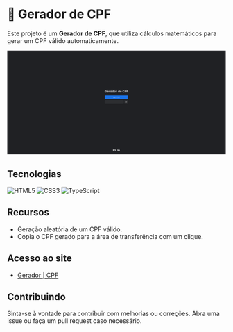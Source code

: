 # 🔢 Gerador de CPF
Este projeto é um **Gerador de CPF**, que utiliza cálculos matemáticos para gerar um CPF válido automaticamente.

![gerador-de-cpf](./public/gerador-de-cpf.png)

## Tecnologias
<img alt="HTML5" src="https://img.shields.io/badge/HTML5-E34F26?style=for-the-badge&logo=html5&logoColor=white" /> <img alt="CSS3" src="https://img.shields.io/badge/CSS3-1572B6?style=for-the-badge&logo=css3&logoColor=white" /> ![TypeScript](https://img.shields.io/badge/typescript-%23007ACC.svg?style=for-the-badge&logo=typescript&logoColor=white)

## Recursos
- Geração aleatória de um CPF válido.
- Copia o CPF gerado para a área de transferência com um clique.

## Acesso ao site
- [Gerador | CPF](https://vximoraes.github.io/gerador-de-cpf/)

## Contribuindo
Sinta-se à vontade para contribuir com melhorias ou correções. Abra uma issue ou faça um pull request caso necessário.
